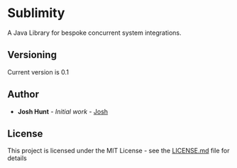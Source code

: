 # Sublimity

A Java Library for bespoke concurrent system integrations.

## Versioning

Current version is 0.1

## Author

* **Josh Hunt** - *Initial work* - [Josh](https://github.com/huntjosh)

## License

This project is licensed under the MIT License - see the [LICENSE.md](LICENSE.md) file for details
